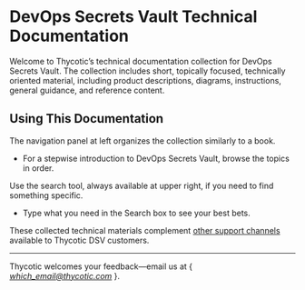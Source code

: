 ﻿[title]: # (not applicable)
[tags]: # (,)
[priority]: # (1000)

# DevOps Secrets Vault Technical Documentation

Welcome to Thycotic’s technical documentation collection for DevOps Secrets Vault. The collection includes short, topically focused, technically oriented material, including product descriptions, diagrams, instructions, general guidance, and reference content.

## Using This Documentation

The navigation panel at left organizes the collection similarly to a book.

* For a stepwise introduction to DevOps Secrets Vault, browse the topics in order.

Use the search tool, always available at upper right, if you need to find something specific.

* Type what you need in the Search box to see your best bets.

These collected technical materials complement [other support channels](./14-cust-support/index.htm) available to Thycotic DSV customers.

---
Thycotic welcomes your feedback—email us at { *which_email@thycotic.com* }.

